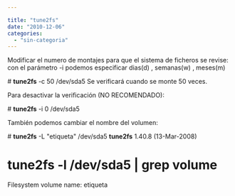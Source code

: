 ```yaml
---

title: "tune2fs"
date: "2010-12-06"
categories: 
  - "sin-categoria"
---
```


Modificar el numero de montajes para que el sistema de ficheros se revise: con el parámetro -i podemos especificar dias(d) , semanas(w) , meses(m)

\# **tune2fs** -c 50 /dev/sda5  Se verificará cuando se monte 50 veces.

Para desactivar la verificación (NO RECOMENDADO):

\# **tune2fs** -i 0 /dev/sda5

También podemos cambiar el nombre del volumen:

\# **tune2fs** -L "etiqueta" /dev/sda5
**tune2fs** 1.40.8 (13-Mar-2008)
# **tune2fs** -l /dev/sda5 | grep volume
Filesystem volume name:   etiqueta

